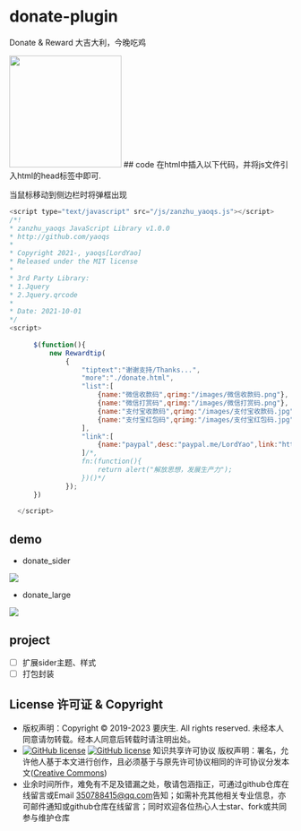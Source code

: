 # donate-plugin
Donate &amp; Reward 大吉大利，今晚吃鸡

<image src="https://yaoqs.github.io/donate-plugin/kw7q5d.jpg" width="200px"/>
## code
在html中插入以下代码，并将js文件引入html的head标签中即可.

当鼠标移动到侧边栏时将弹框出现
```js
<script type="text/javascript" src="/js/zanzhu_yaoqs.js"></script>
/*!
* zanzhu_yaoqs JavaScript Library v1.0.0
* http://github.com/yaoqs
*
* Copyright 2021-, yaoqs[LordYao]
* Released under the MIT license
*
* 3rd Party Library:
* 1.Jquery
* 2.Jquery.qrcode
*
* Date: 2021-10-01
*/
<script>
 
      $(function(){
          new Rewardtip(
              {
                  "tiptext":"谢谢支持/Thanks...",
                  "more":"./donate.html",
                  "list":[
                      {name:"微信收款码",qrimg:"/images/微信收款码.png"},
                      {name:"微信打赏码",qrimg:"/images/微信打赏码.png"},
                      {name:"支付宝收款码",qrimg:"/images/支付宝收款码.jpg"},
                      {name:"支付宝红包码",qrimg:"/images/支付宝红包码.jpg"}
                  ],
                  "link":[
                      {name:"paypal",desc:"paypal.me/LordYao",link:"https://www.paypal.com/cgi-bin/webscr?cmd=_xclick&business=243292490@qq.com&currency_code=USD&amount=1&return=http://yaoqs.github.com/about&item_name=LordYao%27s%20Blog&undefined_quantity=1"}
                  ]/*,
                  fn:(function(){
                      return alert("解放思想，发展生产力");
                  })()*/
              });
      })
  
  </script>
  ```
## demo
- donate_sider
<img src="https://yaoqs.github.io/donate-plugin/donate_sider.png"/>

- donate_large
<img src="https://yaoqs.github.io/donate-plugin/donate_large.png"/>


## project
- [ ] 扩展sider主题、样式
- [ ] 打包封装

## License 许可证 & Copyright

- 版权声明：Copyright © 2019-2023 要庆生. All rights reserved. 未经本人同意请勿转载。经本人同意后转载时请注明出处。
-  [![GitHub license](https://badgen.net/github/license/yaoqs/donate-plugin)](https://github.com/yaoqs/donate-plugin/blob/master/LICENSE) [![GitHub license](https://img.shields.io/github/license/yaoqs/donate-plugin.svg)](https://github.com/yaoqs/donate-plugin/blob/master/LICENSE)
知识共享许可协议 版权声明：署名，允许他人基于本文进行创作，且必须基于与原先许可协议相同的许可协议分发本文([Creative Commons](http://creativecommons.org/licenses/by-sa/4.0/ ))
- 业余时间所作，难免有不足及错漏之处，敬请包涵指正，可通过github仓库在线留言或Email <350788415@qq.com>告知；如需补充其他相关专业信息，亦可邮件通知或github仓库在线留言；同时欢迎各位热心人士star、fork或共同参与维护仓库